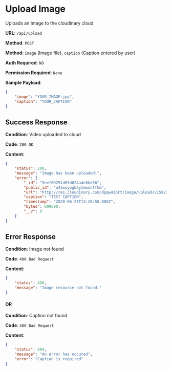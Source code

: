 # Upload Image

Uploads an Image to the cloudinary cloud

**URL**: `/api/upload`

**Method**: `POST`

**Method**: `image` (Image file), `caption` (Caption entered by user)

**Auth Required**: `NO`

**Permission Required**: `None`

**Sample Payload**: 

```json
{
    "image": "YOUR_IMAGE.jpg",
    "caption": "YOUR_CAPTION"
}
```

## Success Response

**Condition**: Video uploaded to cloud

**Code**: `200 OK`

**Content**: 

```json
{
    "status": 200,
    "message": "Image has been uploaded!",
    "error": {
        "_id": "5eef60251d65d624a4e0bd56",
        "public_id": "u4awuyogbeyzmwnntfkm",
        "url": "http://res.cloudinary.com/dpqw4iptt/image/upload/v1592746018/u4awuyogbeyzmwnntfkm.png",
        "caption": "TEST CAPTION",
        "timestamp": "2020-06-21T13:26:58.000Z",
        "bytes": 609690,
        "__v": 0
    }
}
```

## Error Response

**Condition**: Image not found

**Code**: `400 Bad Request`

**Content**: 

```json
{
    "status": 400,
    "message": "Image resource not found."
}
```
#### OR 
**Condition**: Caption not found

**Code**: `400 Bad Request`

**Content**: 
```json
{
    "status": 404,
    "message": "An error has occured",
    "error": "Caption is required"
}
```
